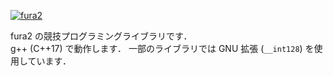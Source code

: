[![fura2](https://img.shields.io/endpoint?url=https%3A%2F%2Fatcoder-badges.now.sh%2Fapi%2Fatcoder%2Fjson%2Ffura2)](https://atcoder.jp/users/fura2)

fura2 の競技プログラミングライブラリです．  
g++ (C++17) で動作します．
一部のライブラリでは GNU 拡張 (``__int128``) を使用しています．
